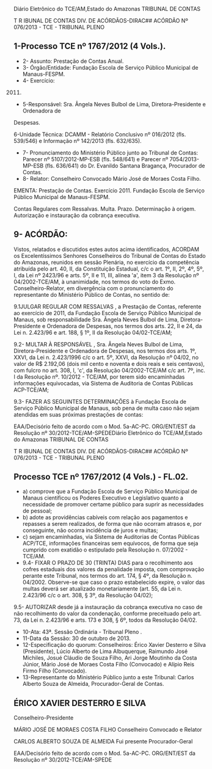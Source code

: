 
Diário Eletrônico do TCE/AM,Estado do Amazonas TRIBUNAL DE CONTAS

T R IBUNAL DE CONTAS DIV. DE ACÓRDÃOS-DIRAC## ACÓRDÃO Nº 076/2013 - TCE - TRIBUNAL PLENO

## 1-Processo TCE nº 1767/2012 (4 Vols.).

- 2- Assunto: Prestação de Contas Anual.
- 3- Órgão/Entidade: Fundação Escola de Serviço Público Municipal de Manaus-FESPM.
- 4- Exercício:

2011.

- 5-Responsável: Sra. Ângela Neves Bulbol de Lima, Diretora-Presidente e Ordenadora de

Despesas.

6-Unidade  Técnica: DCAMM  -  Relatório  Conclusivo  nº  016/2012  (fls.  539/546)  e Informação nº 142/2013 (fls. 632/635).

- 7-  Pronunciamento  do Ministério Público  junto  ao Tribunal  de Contas: Parecer  nº 5107/2012-MP-ESB (fls. 548/641) e Parecer nº 7054/2013-MP-ESB (fls. 636/641) do Dr. Evanildo Santana Bragança, Procurador de Contas.
- 8- Relator: Conselheiro Convocado Mário José de Moraes Costa Filho.

EMENTA: Prestação de Contas. Exercício 2011. Fundação Escola de Serviço Público Municipal de Manaus-FESPM.

Contas  Regulares com Ressalvas. Multa.    Prazo. Determinação à origem. Autorização e instauração da cobrança executiva.

## 9- ACÓRDÃO:

Vistos, relatados e discutidos estes autos acima identificados,  ACORDAM os Excelentíssimos Senhores Conselheiros do Tribunal de Contas do Estado do Amazonas, reunidos em sessão Plenária, no exercício da competência atribuída pelo  art.  40,  II, da Constituição Estadual, c/c o art. 1º, II, 2º, 4º, 5º, I, da Lei nº 2423/96 e arts. 5º, II e 11, III, alínea 'a', item 3 da Resolução nº 04/2002-TCE/AM, à unanimidade, nos termos do voto do Exmo. Conselheiro-Relator, em divergência com o pronunciamento do representante do Ministério Público de Contas, no sentido de:

9.1JULGAR  REGULAR  COM  RESSALVAS , a Prestação  de  Contas, referente  ao  exercício  de  2011,  da  Fundação  Escola  de  Serviço  Público  Municipal  de Manaus, sob responsabilidade Sra. Ângela Neves Bulbol de Lima, Diretora-Presidente e Ordenadora de Despesas, nos termos dos arts. 22, II e 24, da Lei n. 2.423/96 e art. 188, § 1º, II da Resolução 04/02-TCE/AM;

9.2- MULTAR À RESPONSÁVEL , Sra. Ângela  Neves  Bulbol  de  Lima, Diretora-Presidente e Ordenadora de Despesas, nos termos dos arts. 1º, XXVI, da Lei n. 2.423/1996 c/c o art. 5º, XXVI, da Resolução nº 04/02, no valor de R$ 2.192,06 (dois mil cento e noventa e dois reais e seis centavos), com fulcro no art. 308, I, 'c', da Resolução 04/2002-TCE/AM c/c art. 7º, inc. I da Resolução nº. 10/2012  - TCE/AM, por terem sido encaminhadas informações equivocadas, via Sistema de Auditoria de Contas Públicas ACP-TCE/AM;

9.3- FAZER  AS  SEGUINTES  DETERMINAÇÕES à  Fundação  Escola  de Serviço Público Municipal de Manaus, sob pena de multa caso não sejam atendidas em suas próximas prestações de contas:

EAA/Decisório feito de acordo com o Mod. 5a-AC-PC. ORG/ENT/EST da Resolução nº 30/2012-TCE/AM-SPEDEDiário Eletrônico do TCE/AM,Estado do Amazonas TRIBUNAL DE CONTAS

T R IBUNAL DE CONTAS DIV. DE ACÓRDÃOS-DIRAC## ACÓRDÃO Nº 076/2013 - TCE - TRIBUNAL PLENO

## Processo TCE nº 1767/2012 (4 Vols.) - FL.02.

- a) comprove que a Fundação Escola de Serviço Público Municipal de Manaus cientificou os Poderes Executivo e Legislativo quanto a necessidade de promover certame público para suprir as necessidades de pessoal;
- b) adote as providências cabíveis com relação aos pagamentos e repasses a serem  realizados,  de  forma  que  não  ocorram  atrasos  e,  por  conseguinte,  não  ocorra incidência de juros e multas;
- c)  sejam  encaminhadas,  via  Sistema  de  Auditorias  de  Contas  Públicas  ACP/TCE,  informações  financeiras  sem  equívocos,  de  forma  que  seja  cumprido  com exatidão o estipulado pela Resolução n. 07/2002 - TCE/AM.
- 9.4- FIXAR O PRAZO DE 30 (TRINTA) DIAS para o recolhimento aos cofres estaduais dos valores da penalidade imposta, com comprovação perante este Tribunal, nos  termos  do  art.  174,  §  4º,  da Resolução  n.  04/2002.  Observe-se  que caso  o  prazo estabelecido expire, o valor das multas deverá ser atualizado monetariamente (art. 55, da Lei n. 2.423/96 c/c o art. 308, § 3º, da Resolução 04/02);

9.5- AUTORIZAR desde já a  instauração da cobrança executiva no caso de não recolhimento do valor da condenação, conforme preceituado pelo art. 73, da Lei n. 2.423/96 e arts. 173 e 308, § 6º, todos da Resolução 04/02.

- 10-Ata: 43ª. Sessão Ordinária - Tribunal Pleno .
- 11-Data da Sessão: 30 de outubro de 2013.
- 12-Especificação do quorum: Conselheiros: Érico Xavier Desterro e Silva (Presidente), Lúcio Alberto  de Lima Albuquerque, Raimundo  José  Michiles,  Josué Cláudio de Souza Filho, Ari Jorge Moutinho da Costa  Júnior, Mário José  de Moraes  Costa  Filho (Convocado) e Alípio Reis Firmo Filho (Convocado).
- 13-Representante do Ministério Público junto a este Tribunal: Carlos Alberto Souza de Almeida, Procurador-Geral de Contas.

## ÉRICO XAVIER DESTERRO E SILVA

Conselheiro-Presidente

MÁRIO JOSÉ DE MORAES COSTA FILHO Conselheiro Convocado e Relator

CARLOS ALBERTO SOUZA DE ALMEIDA Fui presente Procurador-Geral

EAA/Decisório feito de acordo com o Mod. 5a-AC-PC. ORG/ENT/EST da Resolução nº 30/2012-TCE/AM-SPEDE